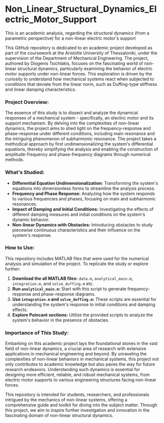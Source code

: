 # Non_Linear_Structural_Dynamics_Electric_Motor_Support
This is an academic analysis, regarding the structural dynamics (from a parametric perspective) for a non-linear electric motor's support

This GitHub repository is dedicated to an academic project developed as part of the coursework at the Aristotle University of Thessaloniki, under the supervision of the Department of Mechanical Engineering. The project, authored by Diogenis Tsichlakis, focuses on the fascinating world of non-linear structural dynamics, particularly examining the behavior of electric motor supports under non-linear forces. This exploration is driven by the curiosity to understand how mechanical systems react when subjected to conditions that deviate from the linear norm, such as Duffing-type stiffness and linear damping characteristics.

### Project Overview:

The essence of this study is to dissect and analyze the dynamical responses of a mechanical system - specifically, an electric motor and its support mechanism. By delving into the complexities of non-linear dynamics, the project aims to shed light on the frequency-response and phase-response under different conditions, including main resonance and the intriguing phenomenon of subharmonic resonance. The project takes a methodical approach by first undimensionalizing the system's differential equations, thereby simplifying the analysis and enabling the construction of amplitude-frequency and phase-frequency diagrams through numerical methods.

### What's Studied:

- **Differential Equation Undimensionalization:** Transforming the system's equations into dimensionless forms to streamline the analysis process.
- **Frequency and Phase Response:** Analyzing how the system responds to various frequencies and phases, focusing on main and subharmonic resonances.
- **Impact of Damping and Initial Conditions:** Investigating the effects of different damping measures and initial conditions on the system's dynamic behavior.
- **Non-linear Dynamics with Obstacles:** Introducing obstacles to study piecewise continuous characteristics and their influence on the system's response.

### How to Use:

This repository includes MATLAB files that were used for the numerical analysis and simulation of the project. To replicate the study or explore further:

1. **Download the all MATLAB files:** `data.m`, `analytical_main.m`, `integration.m`, and `solve_duffing.m` etc.
2. **Run `analytical_main.m`:** Start with this script to generate frequency-response and phase-response diagrams.
3. **Use `integration.m` and `solve_duffing.m`:** These scripts are essential for understanding the system's response to initial conditions and damping effects.
4. **Explore Poincaré sections:** Utilize the provided scripts to analyze the system's behavior in the presence of obstacles.

### Importance of This Study:

Embarking on this academic project lays the foundational stones in the vast field of non-linear dynamics, a crucial area of research with extensive applications in mechanical engineering and beyond. By unraveling the complexities of non-linear behaviors in mechanical systems, this project not only contributes to academic knowledge but also paves the way for future research endeavors. Understanding such dynamics is essential for designing more efficient, reliable, and robust mechanical systems, from electric motor supports to various engineering structures facing non-linear forces.

This repository is intended for students, researchers, and professionals intrigued by the mechanics of non-linear systems, offering a comprehensive guide and toolkit for diving into the subject matter. Through this project, we aim to inspire further investigation and innovation in the fascinating domain of non-linear structural dynamics.

